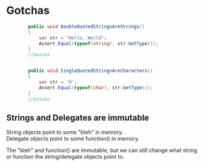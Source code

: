 # Gotchas



```csharp
        public void DoubleQuotedStringsAreStrings()
        {
            var str = "Hello, World";
            Assert.Equal(typeof(string), str.GetType());
        }
        //passes


        public void SingleQuotedStringsAreCharacters()
        {
            var str = 'H';
            Assert.Equal(typeof(char), str.GetType());
        }
        //passes
```

## Strings and Delegates are immutable

String objects point to some "bleh" in memory.  
Delegate objects point to some function\(\) in memory.

The "bleh" and function\(\) are immutable, but we can still change what string or function the string/delegate objects point to.

